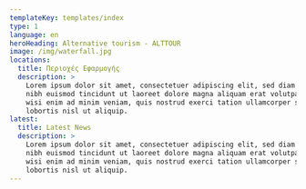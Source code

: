 ```yaml
---
templateKey: templates/index
type: 1
language: en
heroHeading: Alternative tourism - ALTTOUR
image: /img/waterfall.jpg
locations:
  title: Περιοχές Εφαρμογής
  description: >
    Lorem ipsum dolor sit amet, consectetuer adipiscing elit, sed diam nonummy
    nibh euismod tincidunt ut laoreet dolore magna aliquam erat volutpat. Ut
    wisi enim ad minim veniam, quis nostrud exerci tation ullamcorper suscipit
    lobortis nisl ut aliquip.
latest:
  title: Latest News
  description: >
    Lorem ipsum dolor sit amet, consectetuer adipiscing elit, sed diam nonummy
    nibh euismod tincidunt ut laoreet dolore magna aliquam erat volutpat. Ut
    wisi enim ad minim veniam, quis nostrud exerci tation ullamcorper suscipit
    lobortis nisl ut aliquip.
---
```

